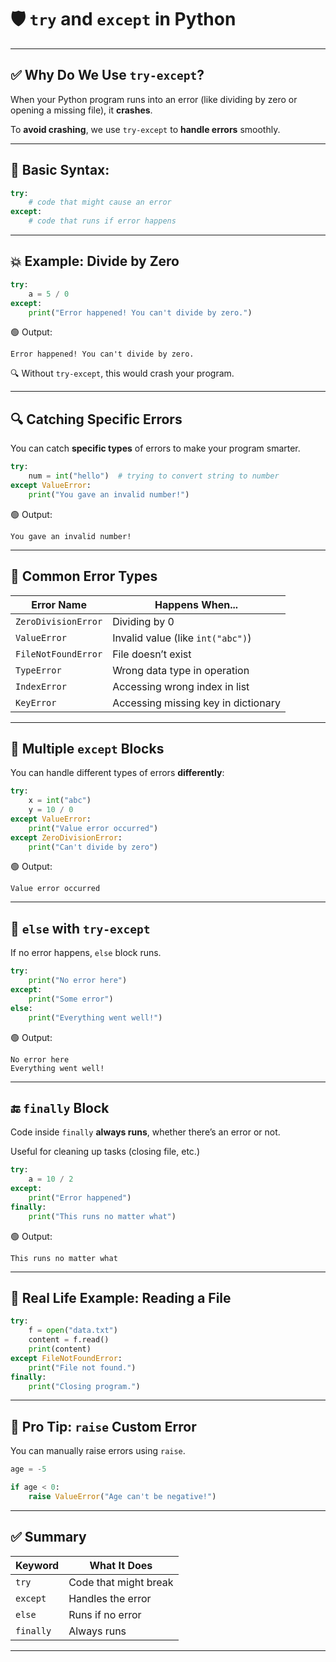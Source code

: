 # 🛡️ `try` and `except` in Python
---

## ✅ Why Do We Use `try-except`?

When your Python program runs into an error (like dividing by zero or opening a missing file), it **crashes**.

To **avoid crashing**, we use `try-except` to **handle errors** smoothly.

---

## 🧠 Basic Syntax:

```python
try:
    # code that might cause an error
except:
    # code that runs if error happens
```

---

## 💥 Example: Divide by Zero

```python
try:
    a = 5 / 0
except:
    print("Error happened! You can't divide by zero.")
```

🟢 Output:

```
Error happened! You can't divide by zero.
```

🔍 Without `try-except`, this would crash your program.

---

## 🔍 Catching Specific Errors

You can catch **specific types** of errors to make your program smarter.

```python
try:
    num = int("hello")  # trying to convert string to number
except ValueError:
    print("You gave an invalid number!")
```

🟢 Output:

```
You gave an invalid number!
```

---

## 🎯 Common Error Types

| Error Name          | Happens When...                     |
| ------------------- | ----------------------------------- |
| `ZeroDivisionError` | Dividing by 0                       |
| `ValueError`        | Invalid value (like `int("abc")`)   |
| `FileNotFoundError` | File doesn’t exist                  |
| `TypeError`         | Wrong data type in operation        |
| `IndexError`        | Accessing wrong index in list       |
| `KeyError`          | Accessing missing key in dictionary |

---

## 🧪 Multiple `except` Blocks

You can handle different types of errors **differently**:

```python
try:
    x = int("abc")
    y = 10 / 0
except ValueError:
    print("Value error occurred")
except ZeroDivisionError:
    print("Can't divide by zero")
```

🟢 Output:

```
Value error occurred
```

---

## 🔁 `else` with `try-except`

If no error happens, `else` block runs.

```python
try:
    print("No error here")
except:
    print("Some error")
else:
    print("Everything went well!")
```

🟢 Output:

```
No error here
Everything went well!
```

---

## 🔚 `finally` Block

Code inside `finally` **always runs**, whether there’s an error or not.

Useful for cleaning up tasks (closing file, etc.)

```python
try:
    a = 10 / 2
except:
    print("Error happened")
finally:
    print("This runs no matter what")
```

🟢 Output:

```
This runs no matter what
```

---

## 📁 Real Life Example: Reading a File

```python
try:
    f = open("data.txt")
    content = f.read()
    print(content)
except FileNotFoundError:
    print("File not found.")
finally:
    print("Closing program.")
```

---

## 🧰 Pro Tip: `raise` Custom Error

You can manually raise errors using `raise`.

```python
age = -5

if age < 0:
    raise ValueError("Age can't be negative!")
```

---

## ✅ Summary

| Keyword   | What It Does          |
| --------- | --------------------- |
| `try`     | Code that might break |
| `except`  | Handles the error     |
| `else`    | Runs if no error      |
| `finally` | Always runs           |

---


```
